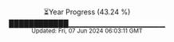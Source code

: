 <p align="center">
⏳Year Progress (43.24 %)<br>
████████████▁▁▁▁▁▁▁▁▁▁▁▁▁▁▁▁▁▁ <br>
<sub>Updated: Fri, 07 Jun 2024 06:03:11 GMT</sub>
</p>

